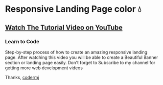 # Responsive Landing Page color 💧
## [Watch The Tutorial Video on YouTube](https://youtu.be/9RecTTi5y74)
### Learn to Code

Step-by-step process of how to create an amazing responsive landing page. After watching this video you will be able to create a Beautiful Banner section or landing page easily. Don't forget to Subscribe to my channel for getting more web development videos

Thanks,
[codermj](https://www.youtube.com/c/codermj)
